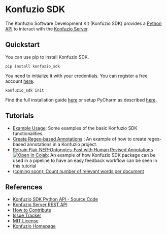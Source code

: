 # Konfuzio SDK

The Konfuzio Software Development Kit (Konfuzio SDK) provides a [Python API](https://dev.konfuzio.com/sdk/sourcecode.html) to interact with the 
[Konfuzio Server](https://dev.konfuzio.com/index.html#konfuzio-server).

## Quickstart

You can use pip to install Konfuzio SDK.

  `pip install konfuzio_sdk`

You need to initialize it with your credentials. You can register a free account [here](https://app.konfuzio.com/accounts/signup/).

  `konfuzio_sdk init`

Find the full installation guide [here](https://github.com/konfuzio-ai/document-ai-python-sdk/blob/master/docs/sdk/configuration_reference.md)
or setup PyCharm as described [here](https://dev.konfuzio.com/sdk/quickstart_pycharm.html).


## Tutorials

- [Example Usage](https://github.com/konfuzio-ai/document-ai-python-sdk/blob/master/docs/sdk/examples/intro.md): Some examples of the basic Konfuzio SDK functionalities.
- [Create Regex-based Annotations](https://github.com/konfuzio-ai/document-ai-python-sdk/blob/master/docs/sdk/examples/helloworld.md)
: An example of how to create regex-based annotations in a Konfuzio project.
- [Retrain Flair NER-Ontonotes-Fast with Human Revised Annotations](https://github.com/konfuzio-ai/document-ai-python-sdk/blob/master/docs/sdk/examples/human_in_the_loop.ipynb) [![Open In Colab](https://colab.research.google.com/assets/colab-badge.svg)](https://colab.research.google.com/github/konfuzio-ai/document-ai-python-sdk/blob/master/docs/sdk/examples/human_in_the_loop.ipynb): An example of how Konfuzio SDK package can be used in a pipeline to have an easy feedback workflow can be seen in this tutorial
- [(coming soon): Count number of relevant words per document](https://github.com/konfuzio-ai/document-ai-python-sdk/issues/)


## References

- [Konfuzio SDK Python API - Source Code](https://dev.konfuzio.com/sdk/sourcecode.html)
- [Konfuzio Server REST API](https://app.konfuzio.com/v2/swagger/)
- [How to Contribute](https://github.com/konfuzio-ai/document-ai-python-sdk/blob/master/docs/sdk/contribution.md)
- [Issue Tracker](https://github.com/konfuzio-ai/document-ai-python-sdk/issues)
- [MIT License](https://github.com/konfuzio-ai/document-ai-python-sdk/blob/master/LICENSE.md)
- [Konfuzio Homepage](https://www.konfuzio.com/en/)
